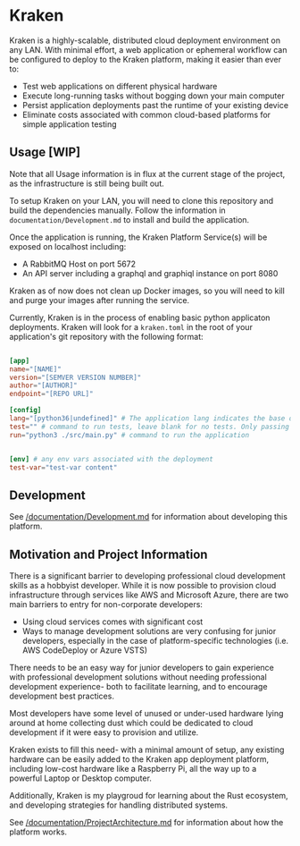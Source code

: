 # Kraken

Kraken is a highly-scalable, distributed cloud deployment environment on any LAN. With minimal effort, a web application or ephemeral workflow can be configured to deploy to the Kraken platform, making it easier than ever to:

- Test web applications on different physical hardware
- Execute long-running tasks without bogging down your main computer
- Persist application deployments past the runtime of your existing device
- Eliminate costs associated with common cloud-based platforms for simple application testing

## Usage \[WIP\]

Note that all Usage information is in flux at the current stage of the project, as the infrastructure is still being built out.

To setup Kraken on your LAN, you will need to clone this repository and build the dependencies manually. Follow the information in `documentation/Development.md` to install and build the application.

Once the application is running, the Kraken Platform Service(s) will be exposed on localhost including:

- A RabbitMQ Host on port 5672
- An API server including a graphql and graphiql instance on port 8080

Kraken as of now does not clean up Docker images, so you will need to kill and purge your images after running the service.

Currently, Kraken is in the process of enabling basic python applicaton deployments. Kraken will look for a `kraken.toml` in the root of your application's git repository with the following format:

```toml

[app]
name="[NAME]"
version="[SEMVER VERSION NUMBER]"
author="[AUTHOR]"
endpoint="[REPO URL]"

[config]
lang="[python36|undefined]" # The application lang indicates the base dockerfile 
test="" # command to run tests, leave blank for no tests. Only passing tests will run application
run="python3 ./src/main.py" # command to run the application


[env] # any env vars associated with the deployment
test-var="test-var content"

```

## Development

See [/documentation/Development.md](./documentation/Development.md) for information about developing this platform.

## Motivation and Project Information

There is a significant barrier to developing professional cloud development skills as a hobbyist developer. While it is now possible to provision cloud infrastructure through services like AWS and Microsoft Azure, there are two main barriers to entry for non-corporate developers:

- Using cloud services comes with significant cost
- Ways to manage development solutions are very confusing for junior developers, especially in the case of platform-specific technologies (i.e. AWS CodeDeploy or Azure VSTS)

There needs to be an easy way for junior developers to gain experience with professional development solutions without needing professional development experience- both to facilitate learning, and to encourage development best practices.

Most developers have some level of unused or under-used hardware lying around at home collecting dust which could be dedicated to cloud development if it were easy to provision and utilize.

Kraken exists to fill this need- with a minimal amount of setup, any existing hardware can be easily added to the Kraken app deployment platform, including low-cost hardware like a Raspberry Pi, all the way up to a powerful Laptop or Desktop computer.

Additionally, Kraken is my playgroud for learning about the Rust ecosystem, and developing strategies for handling distributed systems.

See [/documentation/ProjectArchitecture.md](./documentation/ProjectArchitecture.md) for information about how the platform works.
